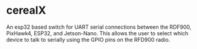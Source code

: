 # cerealX
An esp32 based switch for UART serial connections between the RDF900, PixHawk4, ESP32, and Jetson-Nano. This allows the user to select which device to talk to serially using the GPIO pins on the RFD900 radio.
